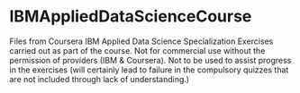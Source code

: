# IBMAppliedDataScienceCourse
Files from Coursera IBM Applied Data Science Specialization
Exercises carried out as part of the course.
Not for commercial use without the permission of providers (IBM & Coursera).
Not to be used to assist progress in the exercises (will certainly lead to failure in the compulsory quizzes that are not included through lack of understanding.)
